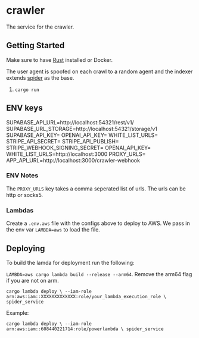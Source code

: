 # crawler

The service for the crawler.

## Getting Started

Make sure to have [Rust](https://doc.rust-lang.org/book/ch01-01-installation.html) installed or Docker.

The user agent is spoofed on each crawl to a random agent and the indexer extends [spider](https://github.com/madeindjs/spider) as the base.

1. `cargo run`

## ENV keys

SUPABASE_API_URL=http://localhost:54321/rest/v1/
SUPABASE_URL_STORAGE=http://localhost:54321/storage/v1
SUPABASE_API_KEY=
OPENAI_API_KEY=
WHITE_LIST_URLS=
STRIPE_API_SECRET=
STRIPE_API_PUBLISH=
STRIPE_WEBHOOK_SIGNING_SECRET=
OPENAI_API_KEY=
WHITE_LIST_URLS=http://localhost:3000
PROXY_URLS=
APP_API_URL=http://localhost:3000/crawler-webhook

### ENV Notes

The `PROXY_URLS` key takes a comma seperated list of urls. The urls can be http or socks5.

### Lambdas

Create a `.env.aws` file with the configs above to deploy to AWS. We pass in the env var `LAMBDA=aws` to load the file.

## Deploying

To build the lamda for deployment run the following:

`LAMBDA=aws cargo lambda build --release --arm64`. Remove the arm64 flag if you are not on arm.

`cargo lambda deploy \
  --iam-role arn:aws:iam::XXXXXXXXXXXXX:role/your_lambda_execution_role \
  spider_service`

Example:

`cargo lambda deploy \
  --iam-role arn:aws:iam::608440221714:role/powerlambda \
  spider_service`